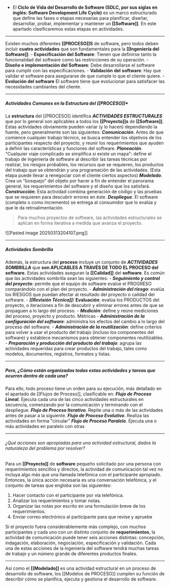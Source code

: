 - El **Ciclo de Vida del Desarrollo de Software (SDLC, por sus siglas en inglés: Software Development Life Cycle)** es un marco estructurado que define las fases o etapas necesarias para planificar, diseñar, desarrollar, probar, implementar y mantener un **[[Software]]**. 
En este apartado clasificaremos estas etapas en actividades.
****
Existen muchos diferentes **[[PROCESO]]S** de software, pero todos deben incluir **cuatro** **actividades** que son fundamentales para la **[[Ingeniería del Software]]**:
	- **Especificación del Software**: Tienen que definirse tanto la funcionalidad del software como las restricciones de su operación.
	- **Diseño e implementación del Software**: Debe desarrollarse el software para cumplir con las especificaciones.
	- **Validación** **del** **software**: Hay que validar el software para asegurarse de que cumple lo que el cliente quiere. 
	- **Evolución del software** El software tiene que evolucionar para satisfacer las necesidades cambiantes del cliente.
****
##### **Actividades Comunes en la Estructura del [[PROCESO]]*** 
La **estructura** del [[PROCESO]] identifica ***ACTIVIDADES ESTRUCTURALES*** que por lo general son aplicables a todos los **[[Proyecto]]s** de **[[Software]]**. Estas actividades obviamente pueden variar (y lo hacen) dependiendo la fuente, pero generalmente son las siguientes:
	***Comunicación***. Antes de que comience cualquier trabajo técnico, se busca entender los objetivos de los participantes respecto del proyecto, y reunir los requerimientos que ayuden a definir las características y funciones del software.
	***Planeación***. "Cualquier viaje complicado se simplifica si existe un mapa": define el trabajo de ingeniería de software al describir las tareas técnicas por realizar, los riesgos probables, los recursos que se requieren, los productos del trabajo que se obtendrán y una programación de las actividades. (Esta etapa puede llevar a renegociar con el cliente ciertos aspectos)
	***Modelado***. Crea un "bosquejo" del objeto por hacer a fin de entender el panorama general, los requerimientos del software y el diseño que los satisfará. 
	***Construcción***. Esta actividad combina generación de código y las pruebas que se requieren para descubrir errores en éste.
	***Despliegue***. El software (completo o como incremento) se entrega al consumidor que lo evalúa y que le da retroalimentación.
	
> 	Para muchos proyectos de software, las actividades estructurales se aplican en forma iterativa a medida que avanza el proyecto.

![[Pasted image 20250313204107.png]]
****
##### **Actividades Sombrilla**
Además, la estructura del **proceso** incluye un conjunto de ***ACTIVIDADES SOMBRILLA*** que **son APLICABLES A TRAVÉS DE TODO EL PROCESO del software.** Estas actividades aseguran la **[[Calidad]]** del **software**. Es común que las actividades sombrilla sean las siguientes:
	- ***Seguimiento y control del proyecto***: permite que el equipo de software evalúe el PROGRESO comparándolo con el plan del proyecto.
	- ***Administración del riesgo***: evalúa los RIESGOS que puedan afectar al resultado del proyecto o calidad del software.
	- ***[[Revisión Técnica]]***/ **Evaluación**: evalúa los PRODUCTOS del proyecto, o iteraciones a fin de descubrir y eliminar errores antes de que se propaguen a lo largo del proceso.
	- ***Medición***: define y reúne mediciones del proceso, proyecto y producto. Métricas
	- ***Administración de la configuración del software***: administra los efectos del cambio a lo largo del proceso del software.
	- ***Administración de la reutilización***: define criterios para volver a usar el producto del trabajo (incluso los componentes del software) y establece mecanismos para obtener componentes reutilizables.
	- ***Preparación y producción del producto del trabajo***: agrupa las actividades requeridas para crear productos del trabajo, tales como modelos, documentos, registros, formatos y listas.
****
##### Pero, **¿Cómo están organizadas todas estas actividades y tareas que ocurren dentro de cada una?**
Para ello, todo proceso tiene un orden para su ejecución, más detallado en el apartado de [[Flujos de Proceso]], clasificable en:
	***Flujo de Proceso Lineal.*** Ejecuta cada una de las cinco actividades estructurales en secuencia, comenzando por la comunicación y terminando con el despliegue.
	***Flujo de Proceso Iterativo***. Repite una o más de las actividades antes de pasar a la siguiente.
	***Flujo de Proceso Evolutivo***. Realiza las actividades en forma "circular"
	***Flujo de Proceso Paralelo***. Ejecuta una o más actividades en paralelo con otras 
********
###### *¿Qué acciones son apropiadas para una actividad estructural, dados la naturaleza del problema por resolver?*
Para un **[[Proyecto]]** de **software** pequeño solicitado por una persona con requerimientos sencillos y directos, la actividad de comunicación tal vez no incluya algo más que una llamada telefónica con el participante apropiado. Entonces, la única acción necesaria es una conversación telefónica, y el conjunto de tareas que engloba son las siguientes: 
1. Hacer contacto con el participante por vía telefónica. 
2. Analizar los requerimientos y tomar notas. 
3. Organizar las notas por escrito en una formulación breve de los requerimientos. 
4. Enviar correo electrónico al participante para que revise y apruebe

Si el proyecto fuera considerablemente más complejo, con muchos participantes y cada uno con un distinto conjunto de **requerimientos**, la actividad de comunicación puede tener seis acciones distintas: concepción, indagación, elaboración, negociación, especificación y validación. Cada una de estas acciones de la ingeniería del software tendrá muchas tareas de trabajo y un número grande de diferentes productos finales.
************************
Así como el **[[Modelado]]** es una actividad estructural en un proceso de desarrollo de software, los [[Modelos de PROCESO]] cumplen su función de describir cómo se planifica, ejecuta y gestiona el desarrollo de software.